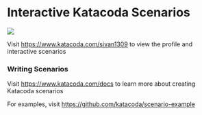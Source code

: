 # Interactive Katacoda Scenarios

[![](http://shields.katacoda.com/katacoda/sivan1309/count.svg)](https://www.katacoda.com/sivan1309 "Get your profile on Katacoda.com")

Visit https://www.katacoda.com/sivan1309 to view the profile and interactive scenarios

### Writing Scenarios
Visit https://www.katacoda.com/docs to learn more about creating Katacoda scenarios

For examples, visit https://github.com/katacoda/scenario-example
